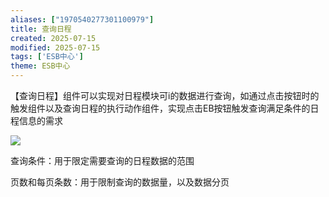 ```yaml
---
aliases: ["1970540277301100979"]
title: 查询日程
created: 2025-07-15
modified: 2025-07-15
tags: ['ESB中心']
theme: ESB中心
---
```


【查询日程】组件可以实现对日程模块可i的数据进行查询，如通过点击按钮时的触发组件以及查询日程的执行动作组件，实现点击EB按钮触发查询满足条件的日程信息的需求

![](d1bba91812f261f93751ee2a638c1738.jpg)

查询条件：用于限定需要查询的日程数据的范围

页数和每页条数：用于限制查询的数据量，以及数据分页